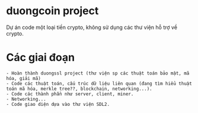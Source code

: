 # duongcoin project

Dự án code một loại tiền crypto, không sử dụng các thư viện hỗ trợ về crypto.

# Các giai đoạn
    - Hoàn thành duongssl project (thư viện sp các thuật toán bảo mật, mã hóa, giải mã)
    - Code các thuật toán, cấu trúc dữ liệu liên quan (đang tìm hiểu thuật toán mã hóa, merkle tree??, blockchain, networking...).
    - Code các thành phần như server, client, miner.
    - Networking...
    - Code giao diện dựa vào thư viện SDL2.

